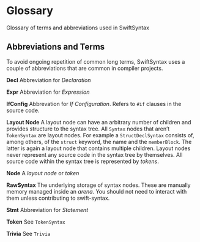 # Glossary

Glossary of terms and abbreviations used in SwiftSyntax

## Abbreviations and Terms

To avoid ongoing repetition of common long terms, SwiftSyntax uses a couple of abbreviations that are common in compiler projects.


**Decl** Abbreviation for *Declaration*

**Expr** Abbreviation for *Expression*

**IfConfig** Abbrevation for *If Configuration*. Refers to `#if` clauses in the source code.

**Layout Node** A layout node can have an arbitrary number of children and provides structure to the syntax tree. All ``Syntax`` nodes that aren’t ``TokenSyntax`` are layout nodes. For example a ``StructDeclSyntax`` consists of, among others, of the `struct` keyword, the name and the `memberBlock`. The latter is again a layout node that contains multiple children. Layout nodes never represent any source code in the syntax tree by themselves. All source code within the syntax tree is represented by *tokens*.

**Node** A *layout node* or *token*

**RawSyntax** The underlying storage of syntax nodes. These are manually memory managed inside an *arena*. You should not need to interact with them unless contributing to swift-syntax.

**Stmt** Abbreviation for *Statement*

**Token** See ``TokenSyntax``

**Trivia** See ``Trivia``

<!-- IMPORTANT: Please keep the list above alphabetically ordered instead of adding new entries at the bottom -->
